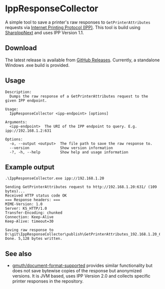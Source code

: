 # IppResponseCollector

A simple tool to save a printer's raw responses to `GetPrinterAttributes` requests via [Internet Printing Protocol (IPP)](https://en.wikipedia.org/wiki/Internet_Printing_Protocol).
This tool is build using [SharpIppNext](https://github.com/danielklecha/SharpIppNext/) and uses IPP Version 1.1.

## Download

The latest release is available from [GitHub Releases](https://github.com/georg-jung/IppResponseCollector/releases/latest). Currently, a standalone Windows .exe build is provided.

## Usage

```log
Description:
  Dumps the raw response of a GetPrinterAttributes request to the given IPP endpoint.

Usage:
  IppResponseCollector <ipp-endpoint> [options]

Arguments:
  <ipp-endpoint>  The URI of the IPP endpoint to query. E.g. ipp://192.168.1.2:631

Options:
  -o, --output <output>  The file path to save the raw response to.
  --version              Show version information
  -?, -h, --help         Show help and usage information
```

## Example output

```pwsh
.\IppResponseCollector.exe ipp://192.168.1.20
```

```log
Sending GetPrinterAttributes request to http://192.168.1.20:631/ (109 bytes)...
Received HTTP status code OK
=== Response headers: ===
MIME-Version: 1.0
Server: KS_HTTP/1.0
Transfer-Encoding: chunked
Connection: Keep-Alive
Keep-Alive: timeout=30

Saving raw response to D:\git\IppResponseCollector\publish\GetPrinterAttributes_192.168.1.20_631_20250212_115811.bin...
Done. 5,128 bytes written.
```

## See also

* [gmuth/document-format-supported](https://github.com/gmuth/document-format-supported/) provides similar functionality but does not save bytewise copies of the response but anonymized versions. It is JVM based, uses IPP Version 2.0 and collects specific printer responses in the repository.
